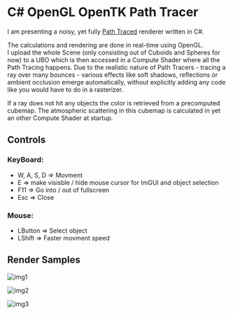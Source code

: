 # C# OpenGL OpenTK Path Tracer

I am presenting a noisy, yet fully [Path Traced](https://de.wikipedia.org/wiki/Path_Tracing) renderer written in C#.  


The calculations and rendering are done in real-time using OpenGL.  
I upload the whole Scene (only consisting out of Cuboids and Spheres for now) to a UBO which is then accessed in a Compute Shader where all the Path Tracing happens.
Due to the realistic nature of Path Tracers - tracing a ray over many bounces - various effects like soft shadows, reflections or ambient occlusion emerge automatically, without explicitly adding any code like you would have to do in a rasterizer.

If a ray does not hit any objects the color is retrieved from a precomputed cubemap.
The atmospheric scattering in this cubemap is calculated in yet an other Compute Shader at startup.


## **Controls**

### **KeyBoard:**
* W, A, S, D => Movment
* E => make visisble / hide mouse cursor for ImGUI and object selection
* F11 => Go into / out of fullscreen
* Esc => Close

### **Mouse:**
* LButton => Select object
* LShift => Faster movment speed

## **Render Samples**

![img1](https://github.com/JulianStambuk/OpenTK-PathTracer/blob/main/Screenshots/img1.png?raw=true)

![img2](https://github.com/JulianStambuk/OpenTK-PathTracer/blob/main/Screenshots/img2.png?raw=true)

![img3](https://github.com/JulianStambuk/OpenTK-PathTracer/blob/main/Screenshots/img3.png?raw=true)
